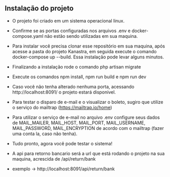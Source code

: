 
## Instalação do projeto

- O projeto foi criado em um sistema operacional linux.

- Confirme se as portas configuradas nos arquivos .env e docker-compose.yaml não estão sendo utilizadas em sua maquina. 

- Para instalar você precisa clonar esse repositório em sua maquina, após acesse a pasta do projeto Kanastra, em seguida execute o comando docker-compose up --build. Essa instalação pode levar alguns minutos.

- Finalizando a instalação rode o comando php artisan migrate

- Execute os comandos npm install, npm run build e npm run dev

- Caso você não tenha alterado nenhuma porta, acessando http://localhost:8091/ o projeto estará disponivel.

- Para testar o disparo de e-mail e o visualizar o boleto, sugiro que utilize o serviço do mailtrap (https://mailtrap.io/home)

- Para utilizar o serviço de e-mail no arquivo .env configure seus dados de MAIL_MAILER, MAIL_HOST, MAIL_PORT, MAIL_USERNAME, MAIL_PASSWORD, MAIL_ENCRYPTION de acordo com o mailtrap (fazer uma conta la, caso não tenha).

- Tudo pronto, agora você pode testar o sistema!

- A api para retorno bancario será a url que está rodando o projeto na sua maquina, acrescida de /api/return/bank

- exemplo -> http://localhost:8091/api/return/bank

